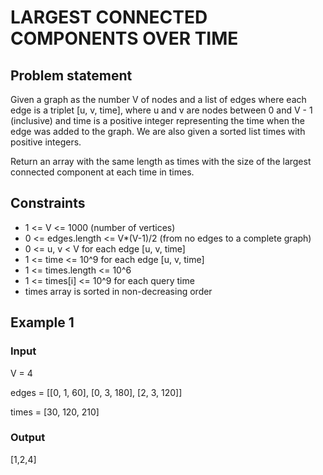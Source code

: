 # LARGEST CONNECTED COMPONENTS OVER TIME

## Problem statement

Given a graph as the number V of nodes and a list of edges where each edge is a triplet [u, v, time], where u and v are
nodes between 0 and V - 1 (inclusive) and time is a positive integer representing the time when the edge was added to
the graph. We are also given a sorted list times with positive integers.

Return an array with the same length as times with the size of the largest connected component at each time in times.

## Constraints

- 1 <= V <= 1000 (number of vertices)
- 0 <= edges.length <= V*(V-1)/2 (from no edges to a complete graph)
- 0 <= u, v < V for each edge [u, v, time]
- 1 <= time <= 10^9 for each edge [u, v, time]
- 1 <= times.length <= 10^6
- 1 <= times[i] <= 10^9 for each query time
- times array is sorted in non-decreasing order

## Example 1

### Input

V = 4

edges = [[0, 1, 60], [0, 3, 180], [2, 3, 120]]

times = [30, 120, 210]

### Output

[1,2,4]
